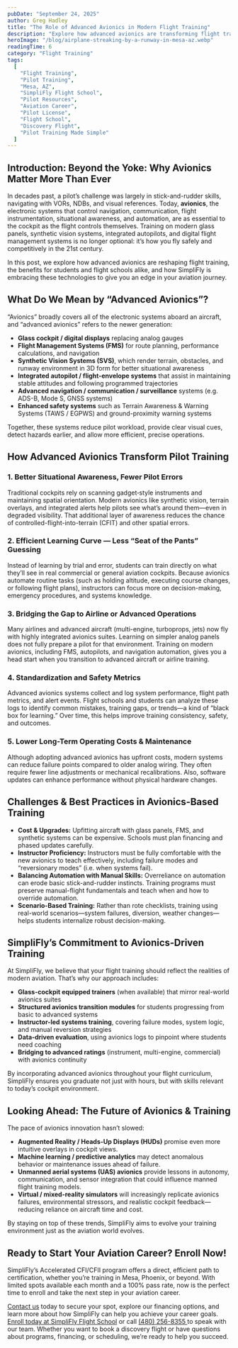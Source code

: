 ```yaml
---
pubDate: "September 24, 2025"
author: Greg Hadley
title: "The Role of Advanced Avionics in Modern Flight Training"
description: "Explore how advanced avionics are transforming flight training, enhancing safety, and preparing pilots for the future of aviation. Learn about the benefits and challenges of avionics-based training at SimpliFly Flight School in Mesa, AZ."
heroImage: "/blog/airplane-streaking-by-a-runway-in-mesa-az.webp"
readingTime: 6
category: "Flight Training"
tags:
  [
    "Flight Training",
    "Pilot Training",
    "Mesa, AZ",
    "SimpliFly Flight School",
    "Pilot Resources",
    "Aviation Career",
    "Pilot License",
    "Flight School",
    "Discovery Flight",
    "Pilot Training Made Simple"
  ]
---
```


## Introduction: Beyond the Yoke: Why Avionics Matter More Than Ever

In decades past, a pilot’s challenge was largely in stick-and-rudder skills, navigating with VORs, NDBs, and visual references. Today, **avionics**, the electronic systems that control navigation, communication, flight instrumentation, situational awareness, and automation, are as essential to the cockpit as the flight controls themselves. Training on modern glass panels, synthetic vision systems, integrated autopilots, and digital flight management systems is no longer optional: it’s how you fly safely and competitively in the 21st century.

In this post, we explore how advanced avionics are reshaping flight training, the benefits for students and flight schools alike, and how SimpliFly is embracing these technologies to give you an edge in your aviation journey.

## What Do We Mean by “Advanced Avionics”?

“Avionics” broadly covers all of the electronic systems aboard an aircraft, and “advanced avionics” refers to the newer generation:

- **Glass cockpit / digital displays** replacing analog gauges
- **Flight Management Systems (FMS)** for route planning, performance calculations, and navigation
- **Synthetic Vision Systems (SVS)**, which render terrain, obstacles, and runway environment in 3D form for better situational awareness
- **Integrated autopilot / flight-envelope systems** that assist in maintaining stable attitudes and following programmed trajectories
- **Advanced navigation / communication / surveillance** systems (e.g. ADS-B, Mode S, GNSS systems)
- **Enhanced safety systems** such as Terrain Awareness & Warning Systems (TAWS / EGPWS) and ground-proximity warning systems

Together, these systems reduce pilot workload, provide clear visual cues, detect hazards earlier, and allow more efficient, precise operations.

## How Advanced Avionics Transform Pilot Training

### 1. Better Situational Awareness, Fewer Pilot Errors

Traditional cockpits rely on scanning gadget‑style instruments and maintaining spatial orientation. Modern avionics like synthetic vision, terrain overlays, and integrated alerts help pilots see what’s around them—even in degraded visibility. That additional layer of awareness reduces the chance of controlled-flight-into-terrain (CFIT) and other spatial errors.

### 2. Efficient Learning Curve — Less “Seat of the Pants” Guessing

Instead of learning by trial and error, students can train directly on what they’ll see in real commercial or general aviation cockpits. Because avionics automate routine tasks (such as holding altitude, executing course changes, or following flight plans), instructors can focus more on decision-making, emergency procedures, and systems knowledge.

### 3. Bridging the Gap to Airline or Advanced Operations

Many airlines and advanced aircraft (multi-engine, turboprops, jets) now fly with highly integrated avionics suites. Learning on simpler analog panels does not fully prepare a pilot for that environment. Training on modern avionics, including FMS, autopilots, and navigation automation, gives you a head start when you transition to advanced aircraft or airline training.

### 4. Standardization and Safety Metrics

Advanced avionics systems collect and log system performance, flight path metrics, and alert events. Flight schools and students can analyze these logs to identify common mistakes, training gaps, or trends—a kind of “black box for learning.” Over time, this helps improve training consistency, safety, and outcomes.

### 5. Lower Long-Term Operating Costs & Maintenance

Although adopting advanced avionics has upfront costs, modern systems can reduce failure points compared to older analog wiring. They often require fewer line adjustments or mechanical recalibrations. Also, software updates can enhance performance without physical hardware changes.

## Challenges & Best Practices in Avionics‑Based Training

- **Cost & Upgrades:** Upfitting aircraft with glass panels, FMS, and synthetic systems can be expensive. Schools must plan financing and phased updates carefully.
- **Instructor Proficiency:** Instructors must be fully comfortable with the new avionics to teach effectively, including failure modes and “reversionary modes” (i.e. when systems fail).
- **Balancing Automation with Manual Skills:** Overreliance on automation can erode basic stick-and-rudder instincts. Training programs must preserve manual-flight fundamentals and teach when and how to override automation.
- **Scenario-Based Training:** Rather than rote checklists, training using real-world scenarios—system failures, diversion, weather changes—helps students internalize robust decision-making.

## SimpliFly’s Commitment to Avionics‑Driven Training

At SimpliFly, we believe that your flight training should reflect the realities of modern aviation. That’s why our approach includes:

- **Glass-cockpit equipped trainers** (when available) that mirror real-world avionics suites
- **Structured avionics transition modules** for students progressing from basic to advanced systems
- **Instructor-led systems training**, covering failure modes, system logic, and manual reversion strategies
- **Data‑driven evaluation**, using avionics logs to pinpoint where students need coaching
- **Bridging to advanced ratings** (instrument, multi-engine, commercial) with avionics continuity

By incorporating advanced avionics throughout your flight curriculum, SimpliFly ensures you graduate not just with hours, but with skills relevant to today’s cockpit environment.

## Looking Ahead: The Future of Avionics & Training

The pace of avionics innovation hasn’t slowed:

- **Augmented Reality / Heads-Up Displays (HUDs)** promise even more intuitive overlays in cockpit views.
- **Machine learning / predictive analytics** may detect anomalous behavior or maintenance issues ahead of failure.
- **Unmanned aerial systems (UAS) avionics** provide lessons in autonomy, communication, and sensor integration that could influence manned flight training models.
- **Virtual / mixed-reality simulators** will increasingly replicate avionics failures, environmental stressors, and realistic cockpit feedback—reducing reliance on aircraft time and cost.

By staying on top of these trends, SimpliFly aims to evolve your training environment just as the aviation world evolves.

## Ready to Start Your Aviation Career? Enroll Now!

SimpliFly’s Accelerated CFI/CFII program offers a direct, efficient path to certification, whether you’re training in Mesa, Phoenix, or beyond. With limited spots available each month and a 100% pass rate, now is the perfect time to enroll and take the next step in your aviation career.

[Contact us](/contact) today to secure your spot, explore our financing options, and learn more about how SimpliFly can help you achieve your career goals.
[Enroll today at SimpliFly Flight School](/enroll-at-simplifly) or call [ (480) 256-8355 ](tel:+14802568355) to speak with our team. Whether you want to book a discovery flight or have questions about programs, financing, or scheduling, we’re ready to help you succeed.


